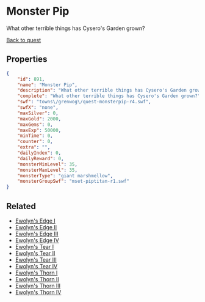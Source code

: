 # Monster Pip

What other terrible things has Cysero's Garden grown?

[Back to quest](../quests.md)

## Properties

```json
{
    "id": 891,
    "name": "Monster Pip",
    "description": "What other terrible things has Cysero's Garden grown?",
    "complete": "What other terrible things has Cysero's Garden grown?",
    "swf": "towns\/grenwog\/quest-monsterpip-r4.swf",
    "swfX": "none",
    "maxSilver": 0,
    "maxGold": 2000,
    "maxGems": 0,
    "maxExp": 50000,
    "minTime": 0,
    "counter": 0,
    "extra": "",
    "dailyIndex": 0,
    "dailyReward": 0,
    "monsterMinLevel": 35,
    "monsterMaxLevel": 35,
    "monsterType": "giant marshmellow",
    "monsterGroupSwf": "mset-piptitan-r1.swf"
}
```

## Related

- [Ewolyn's Edge I](../items/6775-ewolyn-s-edge-i.md)
- [Ewolyn's Edge II](../items/6776-ewolyn-s-edge-ii.md)
- [Ewolyn's Edge III](../items/6777-ewolyn-s-edge-iii.md)
- [Ewolyn's Edge IV](../items/6778-ewolyn-s-edge-iv.md)
- [Ewolyn's Tear I](../items/6779-ewolyn-s-tear-i.md)
- [Ewolyn's Tear II](../items/6780-ewolyn-s-tear-ii.md)
- [Ewolyn's Tear III](../items/6781-ewolyn-s-tear-iii.md)
- [Ewolyn's Tear IV](../items/6782-ewolyn-s-tear-iv.md)
- [Ewolyn's Thorn I](../items/6783-ewolyn-s-thorn-i.md)
- [Ewolyn's Thorn II](../items/6784-ewolyn-s-thorn-ii.md)
- [Ewolyn's Thorn III](../items/6785-ewolyn-s-thorn-iii.md)
- [Ewolyn's Thorn IV](../items/6786-ewolyn-s-thorn-iv.md)

